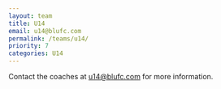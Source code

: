 ```yaml
---
layout: team
title: U14
email: u14@blufc.com
permalink: /teams/u14/
priority: 7
categories: U14
---
```


Contact the coaches at <u14@blufc.com> for more information.
